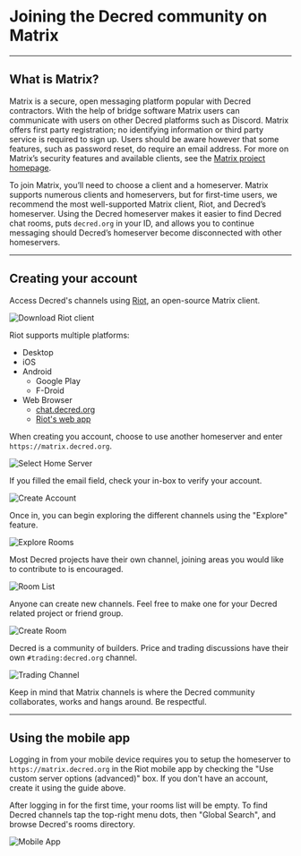 # Joining the Decred community on Matrix

---

## What is Matrix?

Matrix is a secure, open messaging platform popular with Decred contractors. With the help of bridge software Matrix users can communicate with users on other Decred platforms such as Discord. Matrix offers first party registration; no identifying information or third party service is required to sign up. Users should be aware however that some features, such as password reset, do require an email address. For more on Matrix’s security features and available clients, see the [Matrix project homepage](https://matrix.org/).

To join Matrix, you’ll need to choose a client and a homeserver. Matrix supports numerous clients and homeservers, but for first-time users, we recommend the most well-supported Matrix client, Riot, and Decred’s homeserver. Using the Decred homeserver makes it easier to find Decred chat rooms, puts `decred.org` in your ID, and allows you to continue messaging should Decred’s homeserver become disconnected with other homeservers.

---

## Creating your account

Access Decred's channels using [Riot](https://about.riot.im/), an open-source Matrix client.

![Download Riot client](/img/matrix/matrix-01-download.png)

Riot supports multiple platforms:

- Desktop
- iOS
- Android
    - Google Play
    - F-Droid
- Web Browser
    - [chat.decred.org](https://chat.decred.org/)
    - [Riot's web app](https://riot.im/app/)

When creating you account, choose to use another homeserver and enter `https://matrix.decred.org`.

![Select Home Server](/img/matrix/matrix-02-select-home-server.png)

If you filled the email field, check your in-box to verify your account.

![Create Account](/img/matrix/matrix-03-create-account.png)

Once in, you can begin exploring the different channels using the "Explore" feature.

![Explore Rooms](/img/matrix/matrix-04-explore-rooms.png)

Most Decred projects have their own channel, joining areas you would like to contribute to is encouraged.

![Room List](/img/matrix/matrix-05-room-list.png)

Anyone can create new channels. Feel free to make one for your Decred related project or friend group.

![Create Room](/img/matrix/matrix-06-create-room.png)

Decred is a community of builders. Price and trading discussions have their own `#trading:decred.org` channel.

![Trading Channel](/img/matrix/matrix-07-trading-channel.png)

Keep in mind that Matrix channels is where the Decred community collaborates, works and hangs around. Be respectful.

---

## Using the mobile app

Logging in from your mobile device requires you to setup the homeserver to `https://matrix.decred.org` in the Riot mobile app by checking the "Use custom server options (advanced)" box. If you don't have an account, create it using the guide above.

After logging in for the first time, your rooms list will be empty. To find Decred channels tap the top-right menu dots, then "Global Search", and browse Decred's rooms directory.

![Mobile App](/img/matrix/matrix-08-mobile.png)

